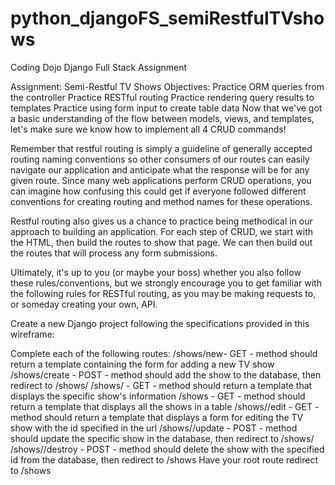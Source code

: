 # python_djangoFS_semiRestfulTVshows
Coding Dojo Django Full Stack Assignment

Assignment: Semi-Restful TV Shows
Objectives:
Practice ORM queries from the controller
Practice RESTful routing
Practice rendering query results to templates
Practice using form input to create table data
Now that we've got a basic understanding of the flow between models, views, and templates, let's make sure we know how to implement all 4 CRUD commands!

Remember that restful routing is simply a guideline of generally accepted routing naming conventions so other consumers of our routes can easily navigate our application and anticipate what the response will be for any given route. Since many web applications perform CRUD operations, you can imagine how confusing this could get if everyone followed different conventions for creating routing and method names for these operations.

Restful routing also gives us a chance to practice being methodical in our approach to building an application. For each step of CRUD, we start with the HTML, then build the routes to show that page. We can then build out the routes that will process any form submissions.

Ultimately, it's up to you (or maybe your boss) whether you also follow these rules/conventions, but we strongly encourage you to get familiar with the following rules for RESTful routing, as you may be making requests to, or someday creating your own, API.

Create a new Django project following the specifications provided in this wireframe:



 Complete each of the following routes:
 /shows/new- GET - method should return a template containing the form for adding a new TV show
 /shows/create - POST - method should add the show to the database, then redirect to /shows/<id>
 /shows/<id> - GET - method should return a template that displays the specific show's information
 /shows - GET - method should return a template that displays all the shows in a table
 /shows/<id>/edit - GET - method should return a template that displays a form for editing the TV show with the id specified in the url
 /shows/<id>/update - POST - method should update the specific show in the database, then redirect to /shows/<id>
 /shows/<id>/destroy - POST - method should delete the show with the specified id from the database, then redirect to /shows
 Have your root route redirect to /shows
